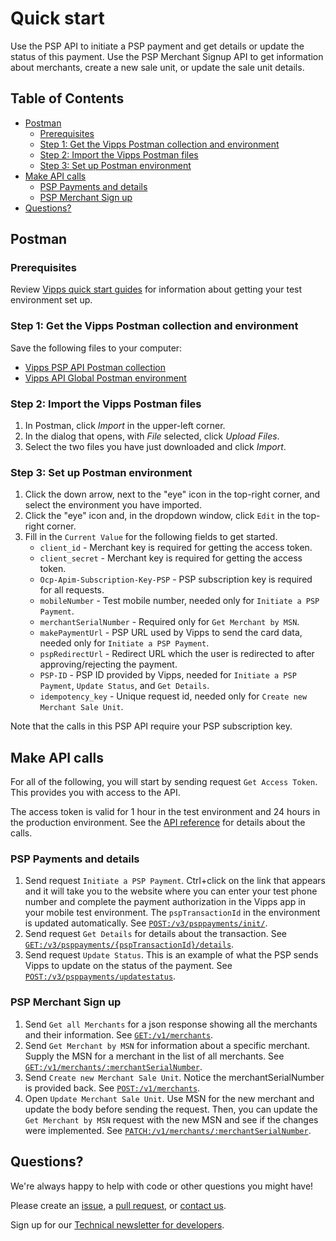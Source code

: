 <!-- START_METADATA
---
title: Quick start
sidebar_position: 15
---
END_METADATA -->

# Quick start

Use the PSP API to initiate a PSP payment and get details or update the status of this payment.
Use the PSP Merchant Signup API to get information about merchants, create a new sale unit, or update the sale unit details.

<!-- START_COMMENT -->

## Table of Contents

* [Postman](#postman)
  * [Prerequisites](#prerequisites)
  * [Step 1: Get the Vipps Postman collection and environment](#step-1-get-the-vipps-postman-collection-and-environment)
  * [Step 2: Import the Vipps Postman files](#step-2-import-the-vipps-postman-files)
  * [Step 3: Set up Postman environment](#step-3-set-up-postman-environment)
* [Make API calls](#make-api-calls)
  * [PSP Payments and details](#psp-payments-and-details)
  * [PSP Merchant Sign up](#psp-merchant-sign-up)
* [Questions?](#questions)

<!-- END_COMMENT -->

## Postman

### Prerequisites

Review
[Vipps quick start guides](https://vippsas.github.io/vipps-developer-docs/docs/vipps-developers/quick-start-guides) for information about getting your test environment set up.

### Step 1: Get the Vipps Postman collection and environment

Save the following files to your computer:

* [Vipps PSP API Postman collection](tools/vipps-psp-v3-api-postman-collection.json)
* [Vipps API Global Postman environment](https://raw.githubusercontent.com/vippsas/vipps-developers/master/tools/vipps-api-global-postman-environment.json)

### Step 2: Import the Vipps Postman files

1. In Postman, click *Import* in the upper-left corner.
1. In the dialog that opens, with *File* selected, click *Upload Files*.
1. Select the two files you have just downloaded and click *Import*.

### Step 3: Set up Postman environment

1. Click the down arrow, next to the "eye" icon in the top-right corner, and select the environment you have imported.
2. Click the "eye" icon and, in the dropdown window, click `Edit` in the top-right corner.
3. Fill in the `Current Value` for the following fields to get started.
   * `client_id` - Merchant key is required for getting the access token.
   * `client_secret` - Merchant key is required for getting the access token.
   * `Ocp-Apim-Subscription-Key-PSP` - PSP subscription key is required for all requests.
   * `mobileNumber` - Test mobile number, needed only for `Initiate a PSP Payment`.
   * `merchantSerialNumber` - Required only for `Get Merchant by MSN`.
   * `makePaymentUrl` - PSP URL used by Vipps to send the card data, needed only for `Initiate a PSP Payment`.
   * `pspRedirectUrl` - Redirect URL which the user is redirected to after approving/rejecting the payment.
   * `PSP-ID` - PSP ID provided by Vipps, needed for `Initiate a PSP Payment`, `Update Status`, and `Get Details`.
   * `idempotency_key` - Unique request id, needed only for `Create new Merchant Sale Unit`.

Note that the calls in this PSP API require your PSP subscription key.

## Make API calls

For all of the following, you will start by sending request `Get Access Token`.
This provides you with access to the API.

The access token is valid for 1 hour in the test environment and 24 hours in the production environment.
See the
[API reference](https://vippsas.github.io/vipps-developer-docs/api/psp)
for details about the calls.

### PSP Payments and details

1. Send request `Initiate a PSP Payment`. Ctrl+click on the link that appears and it will take you to the website where you can enter your test phone number and complete the payment authorization in the Vipps app in your mobile test environment. The `pspTransactionId` in the environment is updated automatically. See [`POST:/v3/psppayments/init/`](https://vippsas.github.io/vipps-developer-docs/api/psp#tag/Vipps-PSP-API/operation/initiatePaymentV3UsingPOST).
2. Send request  `Get Details` for details about the transaction. See [`GET:/v3/psppayments/{pspTransactionId}/details`](https://vippsas.github.io/vipps-developer-docs/api/psp#tag/Vipps-PSP-API/operation/getPSPPaymentDetailsUsingGET).
3. Send request `Update Status`. This is an example of what the PSP sends Vipps to update on the status of the payment. See [`POST:/v3/psppayments/updatestatus`](https://vippsas.github.io/vipps-developer-docs/api/psp#tag/Vipps-PSP-API/operation/updatestatusUsingPOST).

### PSP Merchant Sign up

1. Send `Get all Merchants` for a json response showing all the merchants and their information. See [`GET:/v1/merchants`](https://vippsas.github.io/vipps-developer-docs/api/psp-signup#tag/Merchant/operation/getMerchants).
2. Send `Get Merchant by MSN` for information about a specific merchant. Supply the MSN for a merchant in the list of all merchants. See [`GET:/v1/merchants/:merchantSerialNumber`](https://vippsas.github.io/vipps-developer-docs/api/psp-signup#tag/Merchant/operation/getMerchant).
3. Send `Create new Merchant Sale Unit`. Notice the merchantSerialNumber is provided back.  See [`POST:/v1/merchants`](https://vippsas.github.io/vipps-developer-docs/api/psp-signup#tag/Merchant/operation/addMerchant).
4. Open `Update Merchant Sale Unit`. Use MSN for the new merchant and update the body before sending the request.
   Then, you can update the `Get Merchant by MSN` request with the new MSN and see if the changes were implemented.
    See [`PATCH:/v1/merchants/:merchantSerialNumber`](https://vippsas.github.io/vipps-developer-docs/api/psp-signup#tag/Merchant/operation/patchMerchant).

## Questions?

We're always happy to help with code or other questions you might have!

Please create an [issue](https://github.com/vippsas/vipps-psp-api/issues),
a [pull request](https://github.com/vippsas/vipps-psp-api/pulls),
or [contact us](https://vippsas.github.io/vipps-developer-docs/docs/vipps-developers/contact).

Sign up for our [Technical newsletter for developers](https://vippsas.github.io/vipps-developer-docs/docs/vipps-developers/newsletters).

